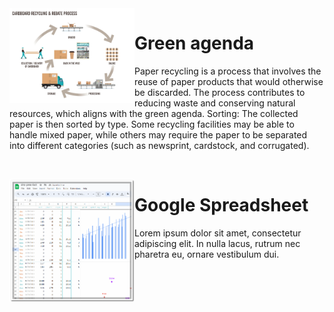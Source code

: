 <img align="left" width="200" src="https://github.com/414962002/dns-pres-bot/blob/main/img/3.jpg" />

# Green agenda

Paper recycling is a process that involves the reuse of paper products that would otherwise be discarded. The process contributes to reducing waste and conserving natural resources, which aligns with the green agenda. 
Sorting: The collected paper is then sorted by type. Some recycling facilities may be able to handle mixed paper, while others may require the paper to be separated into different categories (such as newsprint, cardstock, and corrugated).
  
 &#8203;  
   
<img align="left" width="200" src="https://github.com/414962002/dns-pres-bot/blob/main/img/2.png" />

# Google Spreadsheet 

Lorem ipsum dolor sit amet, consectetur adipiscing elit. In nulla lacus, rutrum nec pharetra eu, ornare vestibulum dui. 
